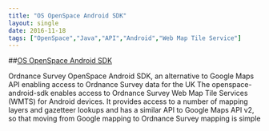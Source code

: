 ```yaml
---
title: "OS OpenSpace Android SDK"
layout: single
date: 2016-11-18
tags: ["OpenSpace","Java","API","Android","Web Map Tile Service"]
---
```


##[OS OpenSpace Android SDK](https://github.com/OrdnanceSurvey/openspace-android-sdk)

Ordnance Survey OpenSpace Android SDK, an alternative to Google Maps API enabling access to Ordnance Survey data for the UK
The openspace-android-sdk enables access to Ordnance Survey Web Map Tile Services (WMTS) for Android devices. It provides access to a number of mapping layers and gazetteer lookups and has a similar API to Google Maps API v2, so that moving from Google mapping to Ordnance Survey mapping is simple
